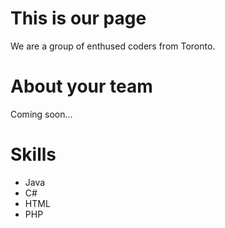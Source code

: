 This is our page
================

We are a group of enthused coders from Toronto.


About your team
===========================

Coming soon...


Skills
=======

- Java
- C#
- HTML
- PHP
